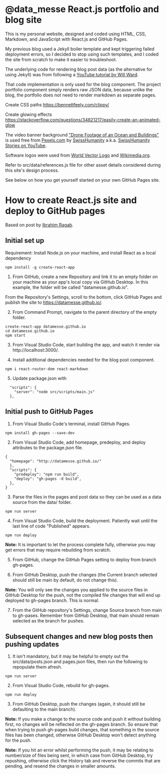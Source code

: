 # @data_messe React.js portfolio and blog site

This is my personal website, designed and coded using HTML, CSS, Markdown, and JavaScript with React.js and GitHub Pages.

My previous blog used a Jekyll boiler template and kept triggering failed deployment errors, so I decided to stop using such templates, and I coded the site from scratch to make it easier to troubleshoot.

The underlying code for rendering blog post data (as the alternative for using Jekyll) was from following a [YouTube tutorial by Will Ward](https://www.youtube.com/watch?v=gT1v33oA1gI&list=PLASldBPN_pkBfRXOkBOaeCJYzCnISw5-Z).

That code implementation is only used for the blog component. The project portfolio component simply renders raw JSON data, because unlike the blog, the portfolio does not need to render markdown as separate pages.

Create CSS paths
https://bennettfeely.com/clippy/

Create glowing effects
https://stackoverflow.com/questions/34821217/easily-create-an-animated-glow

The video banner background ["Drone Footage of an Ocean and Buildings"](https://www.pexels.com/video/drone-footage-of-an-ocean-and-buildings-9113160) is used free from [Pexels.com](https://www.pexels.com) by [SwissHumanity](https://www.pexels.com/@swisshumanity-1686058) a.k.a. [SwissHumanity Stories on YouTube](https://www.youtube.com/c/SwissHumanityStories/videos).

Software logos were used from [World Vector Logo](https://worldvectorlogo.com/) and [Wikimedia.org](https://upload.wikimedia.org/).

Refer to src/data/references.js file for other asset details considered during this site's design process.

See below on how you get yourself started on your own GitHub Pages site.

# How to create React.js site and deploy to GitHub pages
Based on post by [Ibrahim Ragab](https://dev.to/yuribenjamin/how-to-deploy-react-app-in-github-pages-2a1f).

## Initial set up
Requirement: Install Node.js on your machine, and install React as a local dependency
```
npm install -g create-react-app
```

1. From GitHub, create a new Repository and link it to an empty folder on your machine as your app's local copy via GitHub Desktop. In this example, the folder will be called "datamesse.github.io".

From the Repository's Settings, scroll to the bottom, click GitHub Pages and publish the site to https://datamesse.github.io/.

2. From Command Prompt, navigate to the parent directory of the empty folder.
```
create-react-app datamesse.github.io
cd datamesse.github.io
npm start
```
3. From Visual Studio Code, start building the app, and watch it render via http://localhost:3000/.

4. Install additional dependencies needed for the blog post component.
```
npm i react-router-dom react-markdown
```

5. Update package.json with
```
  "scripts": {
    "server": "node src/scripts/main.js"
  },
```

## Initial push to GitHub Pages

1. From Visual Studio Code's terminal, install GitHub Pages.
```
npm install gh-pages --save-dev
```

2. From Visual Studio Code, add homepage, predeploy, and deploy attributes to the package.json file.
```
{
  "homepage": "http://datamesse.github.io/"
  },
  "scripts": {
    "predeploy": "npm run build",
    "deploy": "gh-pages -d build",
  },
}
```

3. Parse the files in the pages and post data so they can be used as a data source from the data/ folder.
```
npm run server
```

4. From Visual Studio Code, build the deployment. Patiently wait until the last line of code "Published" appears.
```
npm run deploy
```

**Note:** It is important to let the process complete fully, otherwise you may get errors that may require rebuilding from scratch.

5. From GitHub, change the GitHub Pages setting to deploy from branch gh-pages.

6. From GitHub Desktop, push the changes (the Current branch selected should still be main by default, do not change this).

**Note:** You will only see the changes you applied to the source files in GitHub Desktop for the push, not the compiled file changes that will end up deployed to gh-pages branch. This is normal.

7. From the GitHub repository's Settings, change Source branch from main to gh-pases. Remember from GitHub Desktop, that main should remain selected as the branch for pushes.

## Subsequent changes and new blog posts then pushing updates

1. It isn't mandatory, but it may be helpful to empty out the src/data/posts.json and pages.json files, then run the following to repopulate them afresh.
```
npm run server
```

2. From Visual Studio Code, rebuild for gh-pages.
```
npm run deploy
```

3. From GitHub Desktop, push the changes (again, it should still be defaulting to the main branch).

**Note:** If you make a change to the source code and push it without building first, no changes will be reflected on the gh-pages branch. So ensure that when trying to push gh-pages build changes, that something in the source files has been changed, otherwise GitHub Desktop won't detect anything for the push.

**Note:** If you hit an error whilst performing the push, it may be relating to number/size of files being sent, in which case from GitHub Desktop, try repushing, otherwise click the History tab and reverse the commits that are pending, and resend the changes in smaller amounts.
